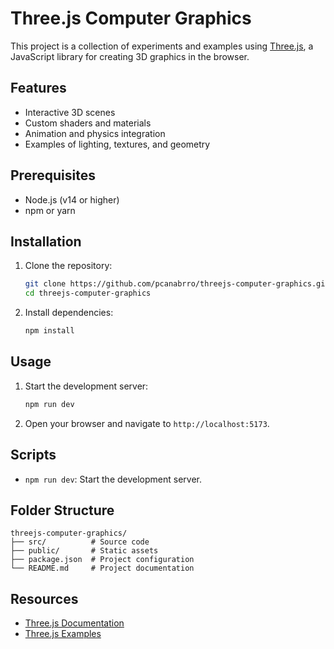 # Three.js Computer Graphics

This project is a collection of experiments and examples using [Three.js](https://threejs.org/), a JavaScript library for creating 3D graphics in the browser.

## Features

- Interactive 3D scenes
- Custom shaders and materials
- Animation and physics integration
- Examples of lighting, textures, and geometry

## Prerequisites

- Node.js (v14 or higher)
- npm or yarn

## Installation

1. Clone the repository:
    ```bash
    git clone https://github.com/pcanabrro/threejs-computer-graphics.git
    cd threejs-computer-graphics
    ```

2. Install dependencies:
    ```bash
    npm install
    ```

## Usage

1. Start the development server:
    ```bash
    npm run dev
    ```

2. Open your browser and navigate to `http://localhost:5173`.

## Scripts

- `npm run dev`: Start the development server.
## Folder Structure

```
threejs-computer-graphics/
├── src/          # Source code
├── public/       # Static assets
├── package.json  # Project configuration
└── README.md     # Project documentation
```

## Resources

- [Three.js Documentation](https://threejs.org/docs/)
- [Three.js Examples](https://threejs.org/examples/)
